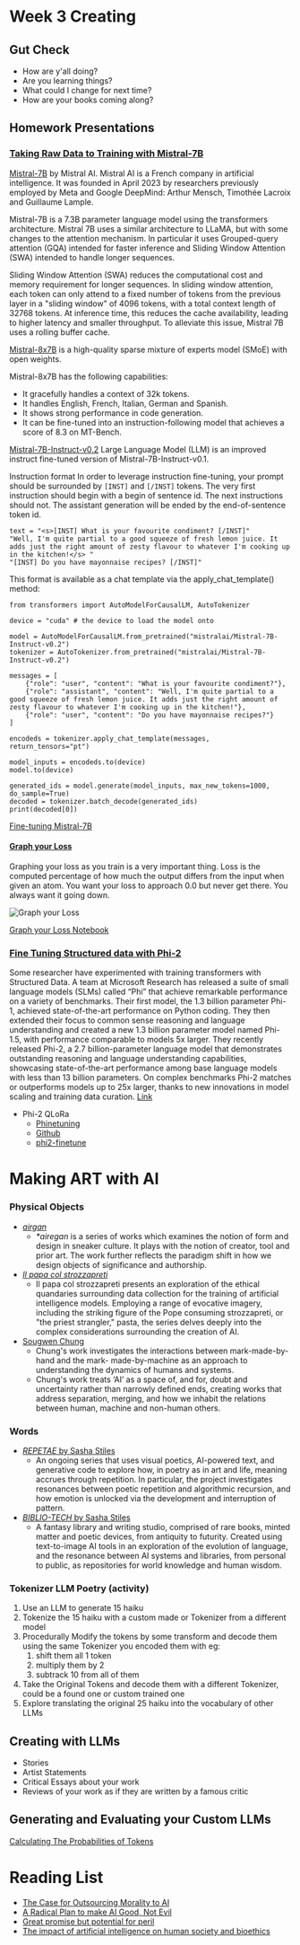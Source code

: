 # Week 3 Creating

## Gut Check 
- How are y'all doing?
- Are you learning things?
- What could I change for next time?
- How are your books coming along?

## Homework Presentations 

### [Taking Raw Data to Training with Mistral-7B](./notebooks/3_Finetuning_Mistral-7B.ipynb)

[Mistral-7B](https://huggingface.co/mistralai/Mistral-7B-v0.1) by Mistral AI.  Mistral AI is a French company in artificial intelligence. It was founded in April 2023 by researchers previously employed by Meta and Google DeepMind: Arthur Mensch, Timothée Lacroix and Guillaume Lample.

Mistral-7B is a 7.3B parameter language model using the transformers architecture. Mistral 7B uses a similar architecture to LLaMA, but with some changes to the attention mechanism. In particular it uses Grouped-query attention (GQA) intended for faster inference and Sliding Window Attention (SWA) intended to handle longer sequences.

Sliding Window Attention (SWA) reduces the computational cost and memory requirement for longer sequences. In sliding window attention, each token can only attend to a fixed number of tokens from the previous layer in a "sliding window" of 4096 tokens, with a total context length of 32768 tokens. At inference time, this reduces the cache availability, leading to higher latency and smaller throughput. To alleviate this issue, Mistral 7B uses a rolling buffer cache.

[Mistral-8x7B](https://huggingface.co/mistralai/Mixtral-8x7B-v0.1) is a high-quality sparse mixture of experts model (SMoE) with open weights.  

Mistral-8x7B has the following capabilities:
- It gracefully handles a context of 32k tokens.
- It handles English, French, Italian, German and Spanish.
- It shows strong performance in code generation.
- It can be fine-tuned into an instruction-following model that achieves a score of 8.3 on MT-Bench.

[Mistral-7B-Instruct-v0.2](https://huggingface.co/mistralai/Mistral-7B-Instruct-v0.2) Large Language Model (LLM) is an improved instruct fine-tuned version of Mistral-7B-Instruct-v0.1.

Instruction format
In order to leverage instruction fine-tuning, your prompt should be surrounded by ```[INST]``` and ```[/INST]``` tokens. The very first instruction should begin with a begin of sentence id. The next instructions should not. The assistant generation will be ended by the end-of-sentence token id.

```
text = "<s>[INST] What is your favourite condiment? [/INST]"
"Well, I'm quite partial to a good squeeze of fresh lemon juice. It adds just the right amount of zesty flavour to whatever I'm cooking up in the kitchen!</s> "
"[INST] Do you have mayonnaise recipes? [/INST]"
```

This format is available as a chat template via the apply_chat_template() method:

```
from transformers import AutoModelForCausalLM, AutoTokenizer

device = "cuda" # the device to load the model onto

model = AutoModelForCausalLM.from_pretrained("mistralai/Mistral-7B-Instruct-v0.2")
tokenizer = AutoTokenizer.from_pretrained("mistralai/Mistral-7B-Instruct-v0.2")

messages = [
    {"role": "user", "content": "What is your favourite condiment?"},
    {"role": "assistant", "content": "Well, I'm quite partial to a good squeeze of fresh lemon juice. It adds just the right amount of zesty flavour to whatever I'm cooking up in the kitchen!"},
    {"role": "user", "content": "Do you have mayonnaise recipes?"}
]

encodeds = tokenizer.apply_chat_template(messages, return_tensors="pt")

model_inputs = encodeds.to(device)
model.to(device)

generated_ids = model.generate(model_inputs, max_new_tokens=1000, do_sample=True)
decoded = tokenizer.batch_decode(generated_ids)
print(decoded[0])
```

[Fine-tuning Mistral-7B](./notebooks/3_Finetuning_Mistral-7B.ipynb)

#### [Graph your Loss](./notebooks/loss.ipynb) 

Graphing your loss as you train is a very important thing.  Loss is the computed percentage of how much the output differs from the input when given an atom. You want your loss to approach 0.0 but never get there.  You always want it going down.  

![Graph your Loss](./images/loss.jpg) 

[Graph your Loss Notebook](./notebooks/loss.ipynb)

### [Fine Tuning Structured data with Phi-2](./notebooks/3_Finetuning_Phi-2.ipynb)

Some researcher have experimented with training transformers with Structured Data. A team at Microsoft Research has released a suite of small language models (SLMs) called “Phi” that achieve remarkable performance on a variety of benchmarks. Their first model, the 1.3 billion parameter Phi-1, achieved state-of-the-art performance on Python coding.  They then extended their focus to common sense reasoning and language understanding and created a new 1.3 billion parameter model named Phi-1.5, with performance comparable to models 5x larger. They recently released Phi-2, a 2.7 billion-parameter language model that demonstrates outstanding reasoning and language understanding capabilities, showcasing state-of-the-art performance among base language models with less than 13 billion parameters. On complex benchmarks Phi-2 matches or outperforms models up to 25x larger, thanks to new innovations in model scaling and training data curation. [Link](https://www.microsoft.com/en-us/research/blog/phi-2-the-surprising-power-of-small-language-models/)

  - Phi-2 QLoRa
    - [Phinetuning](https://medium.com/@geronimo7/phinetuning-2-0-28a2be6de110)
    - [Github](https://github.com/geronimi73/phi2-finetune/tree/main)
    - [phi2-finetune](./notebooks/phi2-finetune/README.md)

# Making ART with AI

### Physical Objects
- [_airgan_](http://aire-gan.com)
  - _*airegan_ is a series of works which examines the notion of form and design in sneaker culture. It plays with the notion of creator, tool and prior art.  The work further reflects  the paradigm shift in how we design objects of significance and authorship.
- [_Il papa col strozzapreti_](https://docs.google.com/presentation/d/1F8Znplt-WaNAtGPl_7e7EIc0Jtl5BqntVIhThdWrxPs/edit?usp=sharing) 
  - Il papa col strozzapreti presents an exploration of the ethical quandaries surrounding data collection for the training of artificial intelligence models. Employing a range of evocative imagery, including the striking figure of the Pope consuming strozzapreti, or "the priest strangler," pasta, the series delves deeply into the complex considerations surrounding the creation of AI.
- [Sougwen Chung](https://sougwen.com/artworks)
  - Chung's work investigates the interactions between mark-made-by-hand and the mark- made-by-machine as an approach to understanding the dynamics of humans and systems.
  - Chung's work treats ‘AI’ as a space of, and for, doubt and uncertainty rather than narrowly defined ends, creating works that address separation, merging, and how we inhabit the relations between human, machine and non-human others.

### Words
- [_REPETAE_ by Sasha Stiles](https://objkt.com/collections/KT1WGNjQmFft4GZK5UHy58nkFxecXjfEdqqr)
  - An ongoing series that uses visual poetics, AI-powered text, and generative code to explore how, in poetry as in art and life, meaning accrues through repetition. In particular, the project investigates resonances between poetic repetition and algorithmic recursion, and how emotion is unlocked via the development and interruption of pattern.
- [_BIBLIO-TECH_ by Sasha Stiles](https://objkt.com/collections/KT1AYpXcS8k9y3CbEpo3cukptgsR6sdyDRj2)
  - A fantasy library and writing studio, comprised of rare books, minted matter and poetic devices, from antiquity to futurity. Created using text-to-image AI tools in an exploration of the evolution of language, and the resonance between AI systems and libraries, from personal to public, as repositories for world knowledge and human wisdom.
  
### Tokenizer LLM Poetry (activity)
1) Use an LLM to generate 15 haiku
2) Tokenize the 15 haiku with a custom made or Tokenizer from a different model 
3) Procedurally Modify the tokens by some transform and decode them using the same Tokenizer you encoded them with eg:
   1) shift them all 1 token
   2) multiply them by 2
   3) subtrack 10 from all of them
4) Take the Original Tokens and decode them with a different Tokenizer, could be a found one or custom trained one
5) Explore translating the original 25 haiku into the vocabulary of other LLMs

## Creating with LLMs
- Stories
- Artist Statements
- Critical Essays about your work
- Reviews of your work as if they are written by a famous critic 

## Generating and Evaluating your Custom LLMs

[Calculating The Probabilities of Tokens](./notebooks/5_Evaluating_Phi-2.ipynb)
  
# Reading List
- [The Case for Outsourcing Morality to AI](./readings/philosophy-artificial-intelligence-responsibility-gap.pdf)
- [A Radical Plan to make AI Good, Not Evil](./readings/anthropic-ai-chatbots-ethics.pdf)
- [Great promise but potential for peril](./readings/ethical-concerns-mount-as-ai-takes-bigger-decision-making-role.pdf)
- [The impact of artificial intelligence on human society and bioethics](./readings/TCMJ-32-339.pdf)